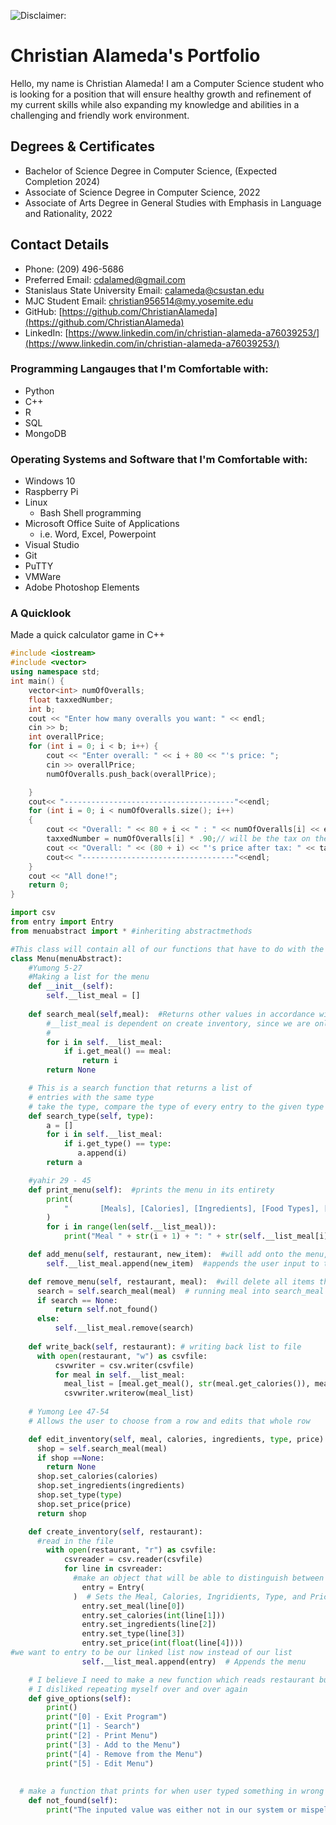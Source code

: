 ![Disclaimer:](https://networks.imdea.org/wp-content/uploads/2021/09/media-file-code-900x500.png "I do not own this picture.")
# Christian Alameda's Portfolio

Hello, my name is Christian Alameda! I am a Computer Science student who is looking for a position that will ensure healthy growth and refinement of my current skills while also expanding my knowledge and abilities in a challenging and friendly work environment.

## Degrees & Certificates
- Bachelor of Science Degree in Computer Science, (Expected Completion 2024)
- Associate of Science Degree in Computer Science, 2022
- Associate of Arts Degree in General Studies with Emphasis in Language and Rationality, 2022

## Contact Details
- Phone: (209) 496-5686
- Preferred Email: [cdalamed@gmail.com](cdalamed@gmail.com)
- Stanislaus State University Email:  [calameda@csustan.edu](calameda@csustan.edu)
- MJC Student Email: [christian956514@my.yosemite.edu](christian956514@my.yosemite.edu)
- GitHub: [https://github.com/ChristianAlameda](https://github.com/ChristianAlameda)
- LinkedIn: [https://www.linkedin.com/in/christian-alameda-a76039253/](https://www.linkedin.com/in/christian-alameda-a76039253/)

### Programming Langauges that I'm Comfortable with:
- Python
- C++
- R
- SQL
- MongoDB

### Operating Systems and Software that I'm Comfortable with:
- Windows 10
- Raspberry Pi
- Linux
    - Bash Shell programming
- Microsoft Office Suite of Applications
    - i.e. Word, Excel, Powerpoint
- Visual Studio
- Git
- PuTTY
- VMWare
- Adobe Photoshop Elements

### A Quicklook
Made a quick calculator game in C++ 
``` C++
#include <iostream>
#include <vector>
using namespace std;
int main() {
    vector<int> numOfOveralls;
    float taxxedNumber;
    int b;
    cout << "Enter how many overalls you want: " << endl;
    cin >> b;
    int overallPrice;
    for (int i = 0; i < b; i++) {
        cout << "Enter overall: " << i + 80 << "'s price: ";
        cin >> overallPrice;
        numOfOveralls.push_back(overallPrice);

    }
    cout<< "--------------------------------------"<<endl;
    for (int i = 0; i < numOfOveralls.size(); i++)
    {
        cout << "Overall: " << 80 + i << " : " << numOfOveralls[i] << endl;
        taxxedNumber = numOfOveralls[i] * .90;// will be the tax on the item
        cout << "Overall: " << (80 + i) << "'s price after tax: " << taxxedNumber << endl;
        cout<< "----------------------------------"<<endl;
    }
    cout << "All done!";
    return 0;
}
```
```python
import csv
from entry import Entry
from menuabstract import * #inheriting abstractmethods

#This class will contain all of our functions that have to do with the inventory
class Menu(menuAbstract):
    #Yumong 5-27
    #Making a list for the menu
    def __init__(self):
        self.__list_meal = []
      
    def search_meal(self,meal):  #Returns other values in accordance with meal name
        #__list_meal is dependent on create inventory, since we are only putting in one line with the
        #
        for i in self.__list_meal:
            if i.get_meal() == meal:
                return i
        return None

    # This is a search function that returns a list of
    # entries with the same type
    # take the type, compare the type of every entry to the given type
    def search_type(self, type):
        a = []
        for i in self.__list_meal:
            if i.get_type() == type:
               a.append(i)
        return a

    #yahir 29 - 45
    def print_menu(self):  #prints the menu in its entirety
        print(
            "       [Meals], [Calories], [Ingredients], [Food Types], [Prices]"
        )
        for i in range(len(self.__list_meal)):
            print("Meal " + str(i + 1) + ": " + str(self.__list_meal[i]))

    def add_menu(self, restaurant, new_item):  #will add onto the menu, may have to add onto list and append that into the file
        self.__list_meal.append(new_item)  #appends the user input to the end of the list

    def remove_menu(self, restaurant, meal):  #will delete all items that make up the meal inputted by the user
      search = self.search_meal(meal)  # running meal into search_meal and putting that variable into another variable
      if search == None:
          return self.not_found()
      else:
          self.__list_meal.remove(search)
          
    def write_back(self, restaurant): # writing back list to file
      with open(restaurant, "w") as csvfile:
          csvwriter = csv.writer(csvfile)
          for meal in self.__list_meal:
            meal_list = [meal.get_meal(), str(meal.get_calories()), meal.get_ingredients(), meal.get_type(), str(float(meal.get_price()))]
            csvwriter.writerow(meal_list)
            
    # Yumong Lee 47-54
    # Allows the user to choose from a row and edits that whole row

    def edit_inventory(self, meal, calories, ingredients, type, price):
      shop = self.search_meal(meal)
      if shop ==None:
        return None
      shop.set_calories(calories)
      shop.set_ingredients(ingredients)
      shop.set_type(type)
      shop.set_price(price)
      return shop

    def create_inventory(self, restaurant): 
      #read in the file
        with open(restaurant, "r") as csvfile:
            csvreader = csv.reader(csvfile)
            for line in csvreader:
              #make an object that will be able to distinguish between the items in the row
                entry = Entry(
              )  # Sets the Meal, Calories, Ingridients, Type, and Price
                entry.set_meal(line[0])
                entry.set_calories(int(line[1]))
                entry.set_ingredients(line[2])
                entry.set_type(line[3])
                entry.set_price(int(float(line[4])))
#we want to entry to be our linked list now instead of our list
                self.__list_meal.append(entry)  # Appends the menu

    # I believe I need to make a new function which reads restaurant but will simply take all the lines
    # I disliked repeating myself over and over again
    def give_options(self):
        print()
        print("[0] - Exit Program")
        print("[1] - Search")
        print("[2] - Print Menu")
        print("[3] - Add to the Menu")
        print("[4] - Remove from the Menu")
        print("[5] - Edit Menu")
      
      
  # make a function that prints for when user typed something in wrong or its not in our system
    def not_found(self):
        print("The inputed value was either not in our system or mispelled. Please try again.")

```
